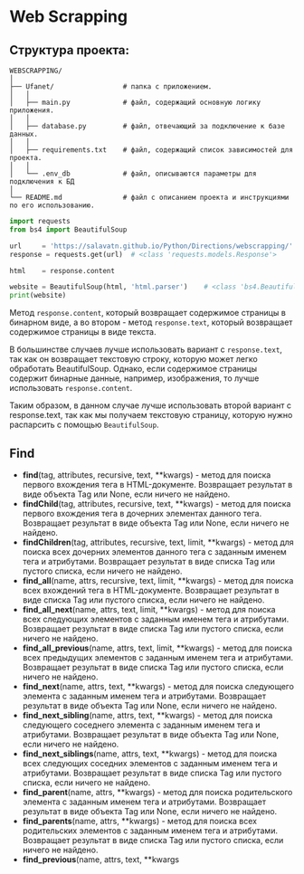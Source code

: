 # Web Scrapping

## Структура проекта:
```
WEBSCRAPPING/
│   
├── Ufanet/                 # папка с приложением.
│   │ 
│   ├── main.py             # файл, содержащий основную логику приложения.
│   │ 
│   ├── database.py         # файл, отвечающий за подключение к базе данных.
│   │ 
│   ├── requirements.txt    # файл, содержащий список зависимостей для проекта.
│   │ 
│   └── .env_db             # файл, описываются параметры для подключения к БД
│ 
└── README.md               # файл с описанием проекта и инструкциями по его использованию.
```

```python
import requests
from bs4 import BeautifulSoup

url     = 'https://salavatn.github.io/Python/Directions/webscrapping/'
response = requests.get(url)  # <class 'requests.models.Response'>

html    = response.content 

website = BeautifulSoup(html, 'html.parser')    # <class 'bs4.BeautifulSoup'>
print(website)
```

Метод `response.content`, который возвращает содержимое страницы в бинарном виде, а во втором - метод `response.text`, который возвращает содержимое страницы в виде текста.

В большинстве случаев лучше использовать вариант с `response.text`, так как он возвращает текстовую строку, которую может легко обработать BeautifulSoup. Однако, если содержимое страницы содержит бинарные данные, например, изображения, то лучше использовать `response.content`.

Таким образом, в данном случае лучше использовать второй вариант с response.text, так как мы получаем текстовую страницу, которую нужно распарсить с помощью `BeautifulSoup`.

## Find
* **find**(tag, attributes, recursive, text, **kwargs) - метод для поиска первого вхождения тега в HTML-документе. Возвращает результат в виде объекта Tag или None, если ничего не найдено.
* **findChild**(tag, attributes, recursive, text, **kwargs) - метод для поиска первого вхождения тега в дочерних элементах данного тега. Возвращает результат в виде объекта Tag или None, если ничего не найдено.
* **findChildren**(tag, attributes, recursive, text, limit, **kwargs) - метод для поиска всех дочерних элементов данного тега с заданным именем тега и атрибутами. Возвращает результат в виде списка Tag или пустого списка, если ничего не найдено.
* **find_all**(name, attrs, recursive, text, limit, **kwargs) - метод для поиска всех вхождений тега в HTML-документе. Возвращает результат в виде списка Tag или пустого списка, если ничего не найдено.
* **find_all_next**(name, attrs, text, limit, **kwargs) - метод для поиска всех следующих элементов с заданным именем тега и атрибутами. Возвращает результат в виде списка Tag или пустого списка, если ничего не найдено.
* **find_all_previous**(name, attrs, text, limit, **kwargs) - метод для поиска всех предыдущих элементов с заданным именем тега и атрибутами. Возвращает результат в виде списка Tag или пустого списка, если ничего не найдено.
* **find_next**(name, attrs, text, **kwargs) - метод для поиска следующего элемента с заданным именем тега и атрибутами. Возвращает результат в виде объекта Tag или None, если ничего не найдено.
* **find_next_sibling**(name, attrs, text, **kwargs) - метод для поиска следующего соседнего элемента с заданным именем тега и атрибутами. Возвращает результат в виде объекта Tag или None, если ничего не найдено.
* **find_next_siblings**(name, attrs, text, **kwargs) - метод для поиска всех следующих соседних элементов с заданным именем тега и атрибутами. Возвращает результат в виде списка Tag или пустого списка, если ничего не найдено.
* **find_parent**(name, attrs, **kwargs) - метод для поиска родительского элемента с заданным именем тега и атрибутами. Возвращает результат в виде объекта Tag или None, если ничего не найдено.
* **find_parents**(name, attrs, **kwargs) - метод для поиска всех родительских элементов с заданным именем тега и атрибутами. Возвращает результат в виде списка Tag или пустого списка, если ничего не найдено.
* **find_previous**(name, attrs, text, **kwargs